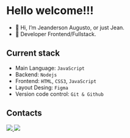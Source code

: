 # Hello welcome!!!

- 👋 Hi, I’m Jeanderson Augusto, or just Jean.
- 🌱 Developer Frontend/Fullstack.

## Current stack
- Main Language: `JavaScript`
- Backend: `Nodejs`
- Frontend: `HTML`, `CSS3`, `JavaScript`
- Layout Desing: `Figma`
- Version code control: `Git & Github`

## Contacts
<div aling="center">

 <a href="https://www.linkedin.com/in/jeanderson-augusto/" target="_blank">
   <img src="https://img.shields.io/badge/linkedin-0A66C2?style=for-the-badge&logo=linkedin&logoColor=white">
 </a>

 <a href="mailto:jean88asl@gmail.com">
   <img src="https://img.shields.io/badge/Gmail-EA4335?style=for-the-badge&logo=gmail&logoColor=white">
 </a>
 
</div>

 

